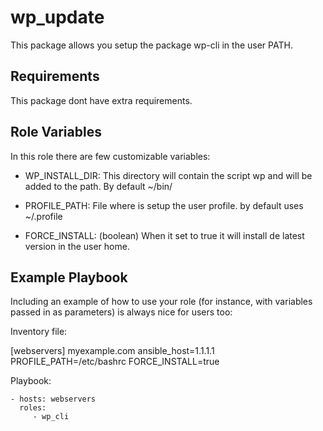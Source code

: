 wp_update
=========

 This package allows you setup the package wp-cli in the user PATH.

Requirements
------------

This package dont have extra requirements.

Role Variables
--------------

In this role there are few customizable variables:
- WP_INSTALL_DIR: This directory will contain the script wp and will be added to the path. By default ~/bin/

- PROFILE_PATH: File where is setup the user profile. by default uses ~/.profile

- FORCE_INSTALL: (boolean) When it set to true it will install de latest version in the user home.


Example Playbook
----------------

Including an example of how to use your role (for instance, with variables passed in as parameters) is always nice for users too:

Inventory file:

[webservers]
myexample.com ansible_host=1.1.1.1 PROFILE_PATH=/etc/bashrc FORCE_INSTALL=true

Playbook:

    - hosts: webservers
      roles:
         - wp_cli

